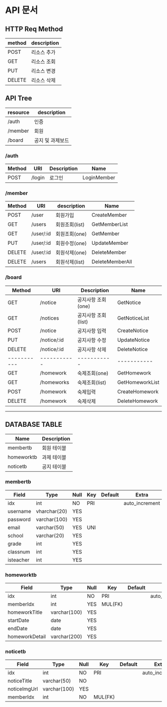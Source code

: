 # API 문서

## HTTP Req Method

| method | description |
| ------ | ----------- |
| POST   | 리소스 추가 |
| GET    | 리소스 조회 |
| PUT    | 리소스 변경 |
| DELETE | 리소스 삭제 |



## API Tree

| resource | description      |
| -------- | ---------------- |
| /auth    | 인증             |
| /member  | 회원             |
| /board   | 공지 및 과제보드 |



### /auth

| Method | URI    | Description | Name        |
| ------ | ------ | ----------- | ----------- |
| POST   | /login | 로그인      | LoginMember |



### /member

| Method | URI       | description    | Name            |
| ------ | --------- | -------------- | --------------- |
| POST   | /user     | 회원가입       | CreateMember    |
| GET    | /users    | 회원조회(list) | GetMemberList   |
| GET    | /user/:id | 회원조회(one)  | GetMember       |
| PUT    | /user/:id | 회원수정(one)  | UpdateMember    |
| DELETE | /user/:id | 회원삭제(one)  | DeleteMember    |
| DELETE | /users    | 회원삭제(list) | DeleteMemberAll |



### /board

| Method      | URI         | Description         | Name            |
| ----------- | ----------- | ------------------- | --------------- |
| GET         | /notice     | 공지사항 조회(one)  | GetNotice       |
| GET         | /notices    | 공지사항 조회(list) | GetNoticeList   |
| POST        | /notice     | 공지사항 입력       | CreateNotice    |
| PUT         | /notice/:id | 공지사항 수정       | UpdateNotice    |
| DELETE      | /notice/:id | 공지사항 삭제       | DeleteNotice    |
| ----------- | ----------- | -----------         | -----------     |
| GET         | /homework   | 숙제조회(one)       | GetHomework     |
| GET         | /homeworks  | 숙제조회(list)      | GetHomeworkList |
| POST        | /homework   | 숙제입력            | CreateHomework  |
| DELETE      | /homework   | 숙제삭제            | DeleteHomework  |



----



## DATABASE TABLE

| Name       | Description |
| ---------- | ----------- |
| membertb   | 회원 테이블 |
| homeworktb | 과제 테이블 |
| noticetb   | 공지 테이블 |



### membertb

| Field     | Type         | Null | Key  | Default | Extra          |
| --------- | ------------ | ---- | ---- | ------- | -------------- |
| idx       | int          | NO   | PRI  |         | auto_increment |
| username  | vharchar(20) | YES  |      |         |                |
| password  | varchar(100) | YES  |      |         |                |
| email     | varchar(50)  | YES  | UNI  |         |                |
| school    | varchar(20)  | YES  |      |         |                |
| grade     | int          | YES  |      |         |                |
| classnum  | int          | YES  |      |         |                |
| isteacher | int          | YES  |      |         |                |



### homeworktb

| Field          | Type         | Null | Key     | Default | Extra          |
| -------------- | ------------ | ---- | ------- | ------- | -------------- |
| idx            | int          | NO   | PRI     |         | auto_increment |
| memberIdx      | int          | YES  | MUL(FK) |         |                |
| homeworkTitle  | varchar(100) | YES  |         |         |                |
| startDate      | date         | YES  |         |         |                |
| endDate        | date         | YES  |         |         |                |
| homeworkDetail | varchar(200) | YES  |         |         |                |



### noticetb

| Field        | Type         | Null | Key     | Default | Extra          |
| ------------ | ------------ | ---- | ------- | ------- | -------------- |
| idx          | int          | NO   | PRI     |         | auto_increment |
| noticeTitle  | varchar(50)  | NO   |         |         |                |
| noticeImgUrl | varchar(100) | YES  |         |         |                |
| memberIdx    | int          | NO   | MUL(FK) |         |                |

